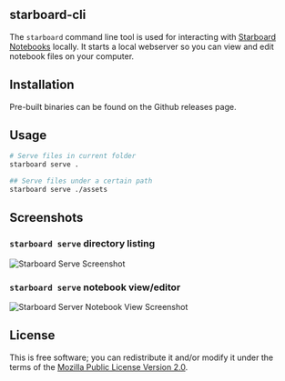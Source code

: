 starboard-cli
---

The `starboard` command line tool is used for interacting with [Starboard Notebooks](https://github.com/gzuidhof/starboard-notebook) locally. It starts a local webserver so you can view and edit notebook files on your computer.

## Installation
Pre-built binaries can be found on the Github releases page.

## Usage
```bash
# Serve files in current folder
starboard serve .

## Serve files under a certain path
starboard serve ./assets
```

## Screenshots

### `starboard serve` directory listing
![Starboard Serve Screenshot](https://i.imgur.com/6k8VDz8.png)

### `starboard serve` notebook view/editor
![Starboard Server Notebook View Screenshot](https://i.imgur.com/gy2Iuyl.png)

## License
This is free software; you can redistribute it and/or modify it under the terms of the [Mozilla Public License Version 2.0](./LICENSE).
